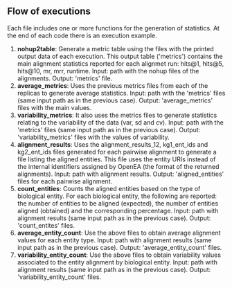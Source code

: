 ## Flow of executions

Each file includes one or more functions for the generation of statistics. At the end of each code there is an execution example.

1. **nohup2table**: Generate a metric table using the files with the printed output data of each execution. This output table ('metrics') contains the main alignment statistics reported for each alignmet run: hits@1, hits@5, hits@10, mr, mrr, runtime. Input: path with the nohup files of the alignments. Output: 'metrics' file.
2. **average_metrics**: Uses the previous metrics files from each of the replicas to generate average statistics. Input: path with the 'metrics' files (same input path as in the previous case). Output: 'average_metrics' files with the main values.
3. **variability_metrics**: It also uses the metrics files to generate statistics relating to the variability of the data (var, sd and cv). Input: path with the 'metrics' files (same input path as in the previous case). Output: 'variability_metrics' files with the values of variability.
4. **alignment_results**: Uses the alignment_results_12, kg1_ent_ids and kg2_ent_ids files generated for each pairwise alignment to generate a file listing the aligned entities. This file uses the entity URIs instead of the internal identifiers assigned by OpenEA (the format of the returned alignments). Input: path with alignment results. Output: 'aligned_entities' files for each pairwise alignment.
5. **count_entities**: Counts the aligned entities based on the type of biological entity. For each biological entity, the following are reported: the number of entities to be aligned (expected), the number of entities aligned (obtained) and the corresponding percentage. Input: path with alignment results (same input path as in the previous case). Output: 'count_entites' files.
6. **average_entity_count**: Use the above files to obtain average alignment values ​​for each entity type. Input: path with alignment results (same input path as in the previous case). Output: 'average_entity_count' files.
7. **variability_entity_count**: Use the above files to obtain variability values associated to the entity alignment by biological entity. Input: path with alignment results (same input path as in the previous case). Output: 'variability_entity_count' files.